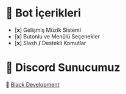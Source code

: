# 📁 Bot İçerikleri

- [**x**] Gelişmiş Müzik Sistemi
- [**x**] Butonlu ve Menülü Seçenekler
- [**x**] Slash **/** Destekli Komutlar

# 🚨 Discord Sunucumuz

🎁 [Black Development](https://discord.gg/6q77xEJHBYr)
